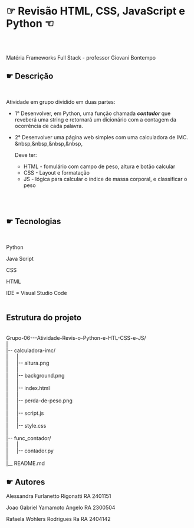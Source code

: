 
&nbsp;

# ☞ Revisão HTML, CSS, JavaScript e Python ☜
<br>
<br>

Matéria Frameworks Full Stack - professor Giovani Bontempo
<br>

## ☛ Descrição
<br>

Atividade em grupo dividido em duas partes:
<br>

- 1° Desenvolver, em Python, uma função chamada <i><b> contador </b></i> que reveberá uma string e retornará um dicionário com a contagem da ocorrência de cada palavra.

- 2° Desenvolver uma página web simples com uma calculadora de IMC.
&nbsp,&nbsp,&nbsp,&nbsp,<p> Deve ter:</p>

  - HTML - fomulário com campo de peso, altura e botão calcular
  - CSS - Layout e formatação
  - JS - lógica para calcular o índice de massa corporal, e classificar o peso

<br>
<br>

## ☛ Tecnologias
<br>

Python 

Java Script

CSS

HTML

IDE = Visual Studio Code
<br>
<br>

## Estrutura do projeto

<br>Grupo-06---Atividade-Revis-o-Python-e-HTL-CSS-e-JS/
<br>|
<br>|-- calculadora-imc/
<br>|&nbsp;&nbsp;&nbsp;&nbsp;&nbsp;&nbsp;|
<br>|&nbsp;&nbsp;&nbsp;&nbsp;&nbsp;&nbsp;|-- altura.png
<br>|&nbsp;&nbsp;&nbsp;&nbsp;&nbsp;&nbsp;|
<br>|&nbsp;&nbsp;&nbsp;&nbsp;&nbsp;&nbsp;|-- background.png
<br>|&nbsp;&nbsp;&nbsp;&nbsp;&nbsp;&nbsp;|
<br>|&nbsp;&nbsp;&nbsp;&nbsp;&nbsp;&nbsp;|-- index.html
<br>|&nbsp;&nbsp;&nbsp;&nbsp;&nbsp;&nbsp;|
<br>|&nbsp;&nbsp;&nbsp;&nbsp;&nbsp;&nbsp;|-- perda-de-peso.png
<br>|&nbsp;&nbsp;&nbsp;&nbsp;&nbsp;&nbsp;|
<br>|&nbsp;&nbsp;&nbsp;&nbsp;&nbsp;&nbsp;|-- script.js
<br>|&nbsp;&nbsp;&nbsp;&nbsp;&nbsp;&nbsp;|
<br>|&nbsp;&nbsp;&nbsp;&nbsp;&nbsp;&nbsp;|-- style.css
<br>|
<br>|-- func_contador/
<br>|&nbsp;&nbsp;&nbsp;&nbsp;&nbsp;&nbsp;|
<br>|&nbsp;&nbsp;&nbsp;&nbsp;&nbsp;&nbsp;|-- contador.py
<br>|
<br>|__ README.md



## ☛ Autores

Alessandra Furlanetto Rigonatti RA 2401151

Joao Gabriel Yamamoto Angelo RA 2300504

Rafaela Wohlers Rodrigues Ra RA 2404142
